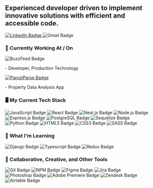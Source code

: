 <h2>Experienced developer driven to implement innovative solutions with efficient and accessible code.</h2>

<div id="Socials">
  <a href="https://www.linkedin.com/in/liam-tiernan-640273138/" target="_blank" rel="noopener noreferrer">
    <img src="https://img.shields.io/badge/LinkedIn-blue?logo=linkedin&logoColor=white&style=for-the-badge" alt="LinkedIn Badge"/>
  </a>
  <img src="https://img.shields.io/badge/liamptiernan@gmail.com-gray?logo=gmail&logoColor=white&style=for-the-badge" alt="Gmail Badge"/>
</div>

<h3>🔭 Currently Working At / On</h3>
  <div>
    <img src="https://img.shields.io/badge/BuzzFeed-EE3322?logo=BuzzFeed&logoColor=fff&style=for-the-badge" alt="BuzzFeed Badge"/>
  <p> - Developer, Production Technology</p>
  </div>
  <div>
    <a href="https://parcels.liamtiernan.dev">
      <img src="https://img.shields.io/badge/ParcelParse-parcels.liamtiernan.dev-666?labelColor=111&style=for-the-badge" alt="ParcelParse Badge"/>
    </a>
    <p> - Property Data Analysis App</p>
  </div>

<h3>🖥️ My Current Tech Stack</h3>
  <div>
    <img src="https://img.shields.io/badge/JavaScript-333?logo=javascript&logoColor=F7DF1E&style=for-the-badge" alt="JavaScript Badge"/>
    <img src="https://img.shields.io/badge/React-222?logo=react&logoColor=61dafb&style=for-the-badge" alt="React Badge"/>
    <img src="https://img.shields.io/badge/Next.js-000?logo=next.js&logoColor=white&style=for-the-badge" alt="Next.js Badge"/>
    <img src="https://img.shields.io/badge/Node.js-339933?logo=node.js&logoColor=white&style=for-the-badge" alt="Node.js Badge"/>
    <img src="https://img.shields.io/badge/Express.js-000?logo=express&logoColor=white&style=for-the-badge" alt="Express.js Badge"/>
    <img src="https://img.shields.io/badge/Postgres-4169E1?logo=postgreSQL&logoColor=white&style=for-the-badge" alt="PostgreSQL Badge"/>
    <img src="https://img.shields.io/badge/Sequelize-52B0E7?logo=sequelize&logoColor=white&style=for-the-badge" alt="Sequelize Badge"/>
    <img src="https://img.shields.io/badge/Python-3776AB?logo=python&logoColor=white&style=for-the-badge" alt="Python Badge"/>
    <img src="https://img.shields.io/badge/HTML5-E34F26?logo=html5&logoColor=white&style=for-the-badge" alt="HTML5 Badge"/>
    <img src="https://img.shields.io/badge/CSS3-1572B6?logo=CSS3&logoColor=white&style=for-the-badge" alt="CSS3 Badge"/>
    <img src="https://img.shields.io/badge/SASS-CC6699?logo=SASS&logoColor=white&style=for-the-badge" alt="SASS Badge"/>  
  </div>


<h3>🌱 What I'm Learning</h3>
  <div>
    <img src="https://img.shields.io/badge/Django-092E20?logo=Django&logoColor=white&style=for-the-badge" alt="Django Badge"/>
    <img src="https://img.shields.io/badge/Typescript-3178C6?logo=Typescript&logoColor=white&style=for-the-badge" alt="Typescript Badge"/>
    <img src="https://img.shields.io/badge/Redux-764ABC?logo=Redux&logoColor=white&style=for-the-badge" alt="Redux Badge"/>  
  </div>

<h3>🔧 Collaborative, Creative, and Other Tools</h3>
  <div>
    <img src="https://img.shields.io/badge/Git-F05032?logo=Git&logoColor=white&style=for-the-badge" alt="Git Badge"/>
    <img src="https://img.shields.io/badge/NPM-CB3837?logo=npm&logoColor=white&style=for-the-badge" alt="NPM Badge"/>
    <img src="https://img.shields.io/badge/Figma-F24E1E?logo=Figma&logoColor=white&style=for-the-badge" alt="Figma Badge"/>  
    <img src="https://img.shields.io/badge/Jira-0052CC?logo=Jira&logoColor=white&style=for-the-badge" alt="Jira Badge"/>
    <img src="https://img.shields.io/badge/Photoshop-31A8FF?logo=Adobe Photoshop&logoColor=white&style=for-the-badge" alt="Photoshop Badge"/>
    <img src="https://img.shields.io/badge/Adobe Premiere-9999FF?logo=Adobe Premiere Pro&logoColor=white&style=for-the-badge" alt="Adobe Premiere Badge"/>
    <img src="https://img.shields.io/badge/Zendesk-03363D?logo=Zendesk&logoColor=white&style=for-the-badge" alt="Zendesk Badge"/>
    <img src="https://img.shields.io/badge/Airtable-18BFFF?logo=Airtable&logoColor=white&style=for-the-badge" alt="Airtable Badge"/>
   </div>
